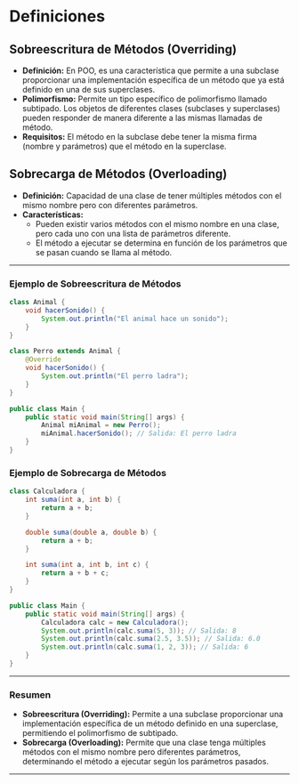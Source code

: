 
# Definiciones
## Sobreescritura de Métodos (Overriding)

- **Definición:** En POO, es una característica que permite a una subclase proporcionar una implementación específica de un método que ya está definido en una de sus superclases.
- **Polimorfismo:** Permite un tipo específico de polimorfismo llamado subtipado. Los objetos de diferentes clases (subclases y superclases) pueden responder de manera diferente a las mismas llamadas de método.
- **Requisitos:** El método en la subclase debe tener la misma firma (nombre y parámetros) que el método en la superclase.
## Sobrecarga de Métodos (Overloading)

- **Definición:** Capacidad de una clase de tener múltiples métodos con el mismo nombre pero con diferentes parámetros.
- **Características:**
  - Pueden existir varios métodos con el mismo nombre en una clase, pero cada uno con una lista de parámetros diferente.
  - El método a ejecutar se determina en función de los parámetros que se pasan cuando se llama al método.

---

### Ejemplo de Sobreescritura de Métodos

```java
class Animal {
    void hacerSonido() {
        System.out.println("El animal hace un sonido");
    }
}

class Perro extends Animal {
    @Override
    void hacerSonido() {
        System.out.println("El perro ladra");
    }
}

public class Main {
    public static void main(String[] args) {
        Animal miAnimal = new Perro();
        miAnimal.hacerSonido(); // Salida: El perro ladra
    }
}
```

### Ejemplo de Sobrecarga de Métodos

```java
class Calculadora {
    int suma(int a, int b) {
        return a + b;
    }

    double suma(double a, double b) {
        return a + b;
    }

    int suma(int a, int b, int c) {
        return a + b + c;
    }
}

public class Main {
    public static void main(String[] args) {
        Calculadora calc = new Calculadora();
        System.out.println(calc.suma(5, 3)); // Salida: 8
        System.out.println(calc.suma(2.5, 3.5)); // Salida: 6.0
        System.out.println(calc.suma(1, 2, 3)); // Salida: 6
    }
}
```

---

### Resumen
- **Sobreescritura (Overriding):** Permite a una subclase proporcionar una implementación específica de un método definido en una superclase, permitiendo el polimorfismo de subtipado.
- **Sobrecarga (Overloading):** Permite que una clase tenga múltiples métodos con el mismo nombre pero diferentes parámetros, determinando el método a ejecutar según los parámetros pasados.

---
